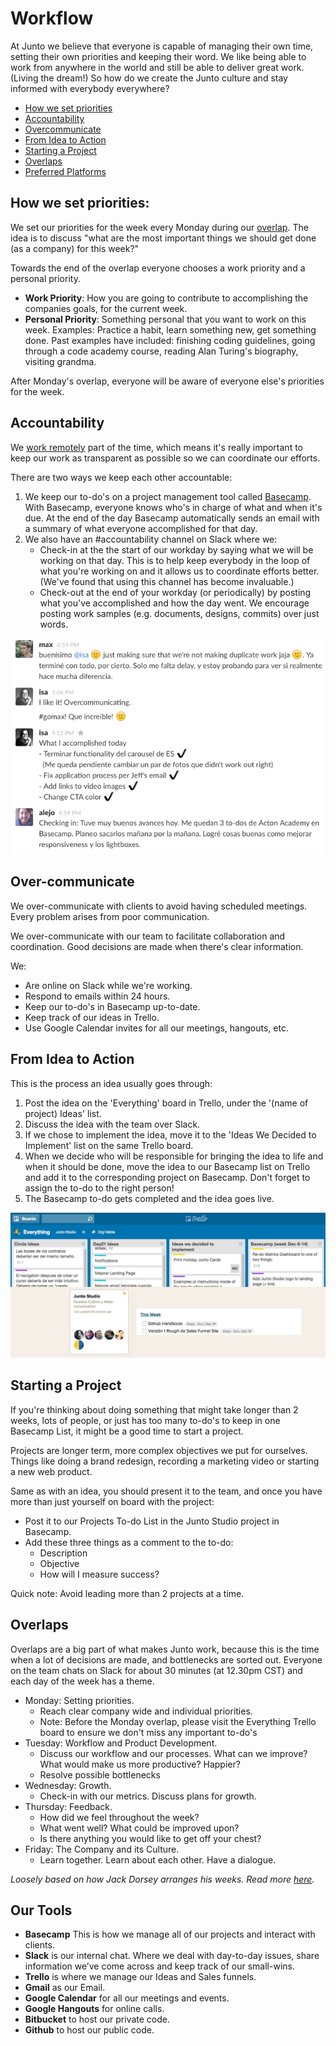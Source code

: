# Workflow

At Junto we believe that everyone is capable of managing their own time, setting
their own priorities and keeping their word. We like being able to work from
anywhere in the world and still be able to deliver great work. (Living the dream!)
So how do we create the Junto culture and stay informed with everybody everywhere?

- [How we set priorities](#how-we-set-priorities)
- [Accountability](#accountability)
- [Overcommunicate](#over-communicate)
- [From Idea to Action](#from-idea-to-action)
- [Starting a Project](#starting-a-project)
- [Overlaps](#overlaps)
- [Preferred Platforms](#our-tools)

## How we set priorities:
We set our priorities for the week every Monday during our [overlap](#overlaps).
The idea is to discuss "what are the most important things we should get done
(as a company) for this week?"

Towards the end of the overlap everyone chooses a work priority and a personal
priority.
- **Work Priority**: How you are going to contribute to accomplishing the
companies goals, for the current week.
- **Personal Priority**: Something personal that you want to work on this week.
Examples: Practice a habit, learn something new, get something done. Past
examples have included: finishing coding guidelines, going through a code academy
course, reading Alan Turing's biography, visiting grandma.

After Monday's overlap, everyone will be aware of everyone else's priorities for
the week.

## Accountability
We [work remotely](/content/remote.md) part of the time, which means it's really
important to keep our work as transparent as possible so we can coordinate our
efforts.

There are two ways we keep each other accountable:

1. We keep our to-do's on a project management tool called [Basecamp](www.basecamp.com).
  With Basecamp, everyone knows who's in charge of what and when it's due. At the
  end of the day Basecamp automatically sends an email with a summary of what
  everyone accomplished for that day.
2. We also have an #accountability channel on Slack where we:
    - Check-in at the the start of our workday by saying what we will be working
     on that day. This is to help keep everybody in the loop of what you're
     working on and it allows us to coordinate efforts better. (We've found that
     using this channel has become invaluable.)
    - Check-out at the end of your workday (or periodically) by posting what
     you've accomplished and how the day went. We encourage posting work samples
      (e.g. documents, designs, commits) over just words.

![accountability](/images/accountability.png)

## Over-communicate

We over-communicate with clients to avoid having scheduled meetings. Every
problem arises from poor communication.

We over-communicate with our team to facilitate collaboration and coordination.
Good decisions are made when there's clear information.

We:

- Are online on Slack while we're working.
- Respond to emails within 24 hours.
- Keep our to-do's in Basecamp up-to-date.
- Keep track of our ideas in Trello.
- Use Google Calendar invites for all our meetings, hangouts, etc.

## From Idea to Action

This is the process an idea usually goes through:

1. Post the idea on the 'Everything' board in Trello, under the
'(name of project) Ideas' list.
2. Discuss the idea with the team over Slack.
3. If we chose to implement the idea, move it to the 'Ideas We Decided to Implement' list on the same Trello board.
4. When we decide who will be responsible for bringing the idea to life and when
 it should be done, move the idea to our Basecamp list on Trello and add it to the
 corresponding project on Basecamp. Don't forget to assign the to-do to the right
 person!
5. The Basecamp to-do gets completed and the idea goes live.

![workflow](/images/workflow.jpg)

## Starting a Project
If you're thinking about doing something that might take longer than 2 weeks, lots of people, or just has too many to-do's to keep in one Basecamp List, it might be a good time to start a project.

Projects are longer term, more complex objectives we put for ourselves. Things like doing a brand redesign, recording a marketing video or starting a new web product.

Same as with an idea, you should present it to the team, and once you have more than just yourself on board with the project:
- Post it to our Projects To-do List in the Junto Studio project in Basecamp.
- Add these three things as a comment to the to-do:
  + Description
  + Objective
  + How will I measure success?

Quick note: Avoid leading more than 2 projects at a time.

## Overlaps

Overlaps are a big part of what makes Junto work, because this is the time when a
lot of decisions are made, and bottlenecks are sorted out. Everyone on the team
chats on Slack for about 30 minutes (at 12.30pm CST) and each day of the week has
a theme.

- Monday: Setting priorities.
    + Reach clear company wide and individual priorities.
    + Note: Before the Monday overlap, please visit the Everything Trello board
     to ensure we don't miss any important to-do's
- Tuesday: Workflow and Product Development.
    + Discuss our workflow and our processes. What can we improve? What would
    make us more productive? Happier?
    + Resolve possible bottlenecks
- Wednesday: Growth.
    + Check-in with our metrics. Discuss plans for growth.
- Thursday: Feedback.
    + How did we feel throughout the week?
    + What went well? What could be improved upon?
    + Is there anything you would like to get off your chest?
- Friday: The Company and its Culture.
    + Learn together. Learn about each other. Have a dialogue.

*Loosely based on how Jack Dorsey arranges his weeks. Read more [here](http://thenextweb.com/entrepreneur/2011/11/14/jack-dorsey-does-8-hours-at-twitter-8-hours-at-square-daily/).*

## Our Tools
- **Basecamp** This is how we manage all of our projects and interact with clients.
- **Slack** is our internal chat. Where we deal with day-to-day issues, share
 information we’ve come across and keep track of our small-wins.
- **Trello** is where we  manage our Ideas and Sales funnels.
- **Gmail** as our Email.
- **Google Calendar** for all our meetings and events.
- **Google Hangouts** for online calls.
- **Bitbucket** to host our private code.
- **Github** to host our public code.
